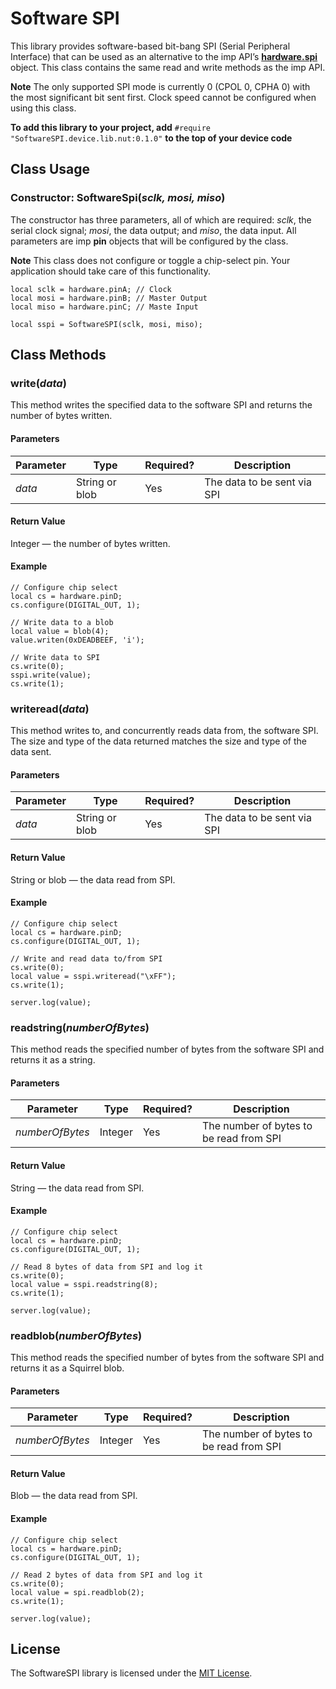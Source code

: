 # Software SPI #

This library provides software-based bit-bang SPI (Serial Peripheral Interface) that can be used as an alternative to the imp API’s [**hardware.spi**](https://developer.electricimp.com/api/hardware/spi) object. This class contains the same read and write methods as the imp API.

**Note** The only supported SPI mode is currently 0 (CPOL 0, CPHA 0) with the most significant bit sent first. Clock speed cannot be configured when using this class. 

**To add this library to your project, add** `#require "SoftwareSPI.device.lib.nut:0.1.0"` **to the top of your device code**

## Class Usage ## 

### Constructor: SoftwareSpi(*sclk, mosi, miso*) ###

The constructor has three parameters, all of which are required: *sclk*, the serial clock signal; *mosi*, the data output; and *miso*, the data input. All parameters are imp **pin** objects that will be configured by the class. 

**Note** This class does not configure or toggle a chip-select pin. Your application should take care of this functionality. 

```squirrel
local sclk = hardware.pinA; // Clock
local mosi = hardware.pinB; // Master Output 
local miso = hardware.pinC; // Maste Input

local sspi = SoftwareSPI(sclk, mosi, miso);
```

## Class Methods ##

### write(*data*) ###

This method writes the specified data to the software SPI and returns the number of bytes written. 

#### Parameters ####

| Parameter | Type | Required? | Description |
| --- | --- | --- | --- |
| *data* | String or blob | Yes | The data to be sent via SPI |

#### Return Value ####

Integer &mdash; the number of bytes written.

#### Example ####

```squirrel
// Configure chip select
local cs = hardware.pinD;
cs.configure(DIGITAL_OUT, 1);

// Write data to a blob
local value = blob(4); 
value.writen(0xDEADBEEF, 'i');

// Write data to SPI
cs.write(0);
sspi.write(value);
cs.write(1);
```

### writeread(*data*) ###

This method writes to, and concurrently reads data from, the software SPI. The size and type of the data returned matches the size and type of the data sent.

#### Parameters ####

| Parameter | Type | Required? | Description |
| --- | --- | --- | --- |
| *data* | String or blob | Yes | The data to be sent via SPI |

#### Return Value ####

String or blob &mdash; the data read from SPI.

#### Example ####

```squirrel
// Configure chip select
local cs = hardware.pinD;
cs.configure(DIGITAL_OUT, 1);

// Write and read data to/from SPI
cs.write(0);
local value = sspi.writeread("\xFF");
cs.write(1);

server.log(value);
```

### readstring(*numberOfBytes*) ###

This method reads the specified number of bytes from the software SPI and returns it as a string.

#### Parameters ####

| Parameter | Type | Required? | Description |
| --- | --- | --- | --- |
| *numberOfBytes* | Integer | Yes | The number of bytes to be read from SPI |

#### Return Value ####

String &mdash; the data read from SPI.

#### Example ####

```squirrel
// Configure chip select
local cs = hardware.pinD;
cs.configure(DIGITAL_OUT, 1);

// Read 8 bytes of data from SPI and log it
cs.write(0);
local value = sspi.readstring(8);
cs.write(1);

server.log(value);
```

### readblob(*numberOfBytes*) ###

This method reads the specified number of bytes from the software SPI and returns it as a Squirrel blob.

#### Parameters ####

| Parameter | Type | Required? | Description |
| --- | --- | --- | --- |
| *numberOfBytes* | Integer | Yes | The number of bytes to be read from SPI |

#### Return Value ####

Blob &mdash; the data read from SPI.

#### Example ####

```squirrel
// Configure chip select
local cs = hardware.pinD;
cs.configure(DIGITAL_OUT, 1);

// Read 2 bytes of data from SPI and log it
cs.write(0);
local value = spi.readblob(2);
cs.write(1);

server.log(value);
```

## License ##

The SoftwareSPI library is licensed under the [MIT License](./LICENSE).
